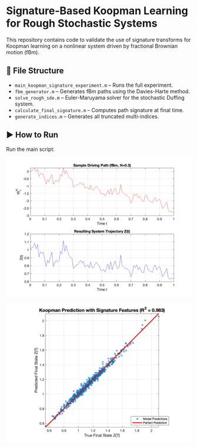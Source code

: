 # Signature-Based Koopman Learning for Rough Stochastic Systems

This repository contains code to validate the use of signature transforms for Koopman learning on a nonlinear system driven by fractional Brownian motion (fBm).

## 📁 File Structure
- `main_koopman_signature_experiment.m` – Runs the full experiment.
- `fbm_generator.m` – Generates fBm paths using the Davies-Harte method.
- `solve_rough_sde.m` – Euler-Maruyama solver for the stochastic Duffing system.
- `calculate_final_signature.m` – Computes path signature at final time.
- `generate_indices.m` – Generates all truncated multi-indices.

## ▶️ How to Run
Run the main script:

![Trajectories](trajectories.png)

![R^2](R2.png)

